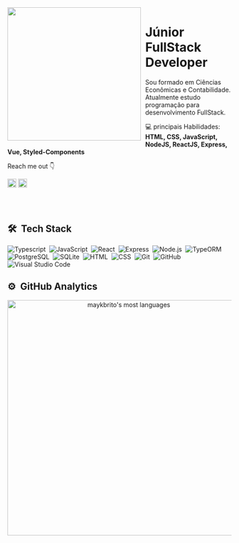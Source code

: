 <img src="https://nitter.saty.re/pic/media%2FE9eNlgnXoAoy387.jpg%3Fname%3Dorig" align="left" width="300px" style="margin-right: 10px" style="margin-bottom: 40px"/>

<h1> Júnior FullStack Developer</h1>



Sou formado em Ciências Econômicas e Contabilidade. Atualmente estudo programação para desenvolvimento FullStack.
<p align="left">
  💻 principais Habilidades: <strong>HTML, CSS, JavaScript, NodeJS, ReactJS, Express, Vue, Styled-Components </strong>
</p>

Reach me out   :point_down: 

  <a href="https://www.linkedin.com/in/arthur-forturnato-643828187/"><img align="center" src="https://cdn.jsdelivr.net/npm/simple-icons@3.0.1/icons/linkedin.svg" alt="arthur-forturnato-643828187/" height="20" width="20"/></a>
     <a href="https://www.instagram.com/luizarthur.fortunato/" target="_blank"><img align="center" src="https://cdn.jsdelivr.net/npm/simple-icons@3.0.1/icons/instagram.svg" alt="luizarthur.fortunato/Instagram" height="20" width="20" /></a>
     
<br><br>

## 🛠 &nbsp;Tech Stack
![Typescript](https://img.shields.io/badge/-Typescript-05122A?style=flat&logo=typescript)&nbsp;
![JavaScript](https://img.shields.io/badge/-JavaScript-05122A?style=flat&logo=javascript)&nbsp;
![React](https://img.shields.io/badge/-React-05122A?style=flat&logo=react)&nbsp;
![Express](https://img.shields.io/badge/-Express-05122A?style=flat&logo=express)&nbsp;
![Node.js](https://img.shields.io/badge/-Node.js-05122A?style=flat&logo=node.js)&nbsp;
![TypeORM](https://img.shields.io/badge/-TypeORM-05122A?style=flat&logo=typeorm)&nbsp;
![PostgreSQL](https://img.shields.io/badge/-PostgreSQL-05122A?style=flat&logo=postgresql)&nbsp;
![SQLite](https://img.shields.io/badge/-SQLite-05122A?style=flat&logo=sqlite)&nbsp;
![HTML](https://img.shields.io/badge/-HTML-05122A?style=flat&logo=HTML5)&nbsp;
![CSS](https://img.shields.io/badge/-CSS-05122A?style=flat&logo=CSS3&logoColor=1572B6)&nbsp;
![Git](https://img.shields.io/badge/-Git-05122A?style=flat&logo=git)&nbsp;
![GitHub](https://img.shields.io/badge/-GitHub-05122A?style=flat&logo=github)&nbsp;
![Visual Studio Code](https://img.shields.io/badge/-Visual%20Studio%20Code-05122A?style=flat&logo=visual-studio-code&logoColor=007ACC)&nbsp;

     
## ⚙️ &nbsp;GitHub Analytics

<p align="center">
<img align="center" width="530em" src="https://github-readme-stats.vercel.app/api/top-langs/?username=arthurfortunato&layout=compact&theme=vision-friendly-dark" alt="maykbrito's most languages"/>
</p>

<br><br>
